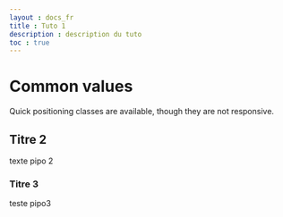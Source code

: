 ```yaml
---
layout : docs_fr
title : Tuto 1
description : description du tuto 
toc : true
---
```



# Common values

Quick positioning classes are available, though they are not responsive.

## Titre 2

texte pipo 2

### Titre 3

teste pipo3
